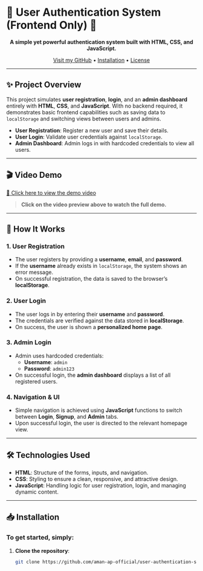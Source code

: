 # 🌟 User Authentication System (Frontend Only) 🌟

<p align="center">
  <strong>A simple yet powerful authentication system built with HTML, CSS, and JavaScript.</strong>
</p>

<p align="center">
  <a href="https://github.com/aman-ap-official" target="_blank">Visit my GitHub</a> • <a href="#installation">Installation</a> • <a href="#license">License</a>
</p>

---

## ✨ Project Overview

This project simulates **user registration**, **login**, and an **admin dashboard** entirely with **HTML**, **CSS**, and **JavaScript**. With no backend required, it demonstrates basic frontend capabilities such as saving data to `localStorage` and switching views between users and admins.

- **User Registration**: Register a new user and save their details.
- **User Login**: Validate user credentials against `localStorage`.
- **Admin Dashboard**: Admin logs in with hardcoded credentials to view all users.

---

## 🎬 Video Demo

[🎥 Click here to view the demo video](https://github.com/user-attachments/assets/d23d3b0b-b817-439a-b222-9a49f5dc5079)


> **Click on the video preview above to watch the full demo.**

---

## 🔧 How It Works

### 1. **User Registration**

- The user registers by providing a **username**, **email**, and **password**.
- If the **username** already exists in `localStorage`, the system shows an error message.
- On successful registration, the data is saved to the browser’s **localStorage**.

### 2. **User Login**

- The user logs in by entering their **username** and **password**.
- The credentials are verified against the data stored in **localStorage**.
- On success, the user is shown a **personalized home page**.

### 3. **Admin Login**

- Admin uses hardcoded credentials:
  - **Username**: `admin`
  - **Password**: `admin123`
- On successful login, the **admin dashboard** displays a list of all registered users.

### 4. **Navigation & UI**

- Simple navigation is achieved using **JavaScript** functions to switch between **Login**, **Signup**, and **Admin** tabs.
- Upon successful login, the user is directed to the relevant homepage view.

---

## 🛠️ Technologies Used

- **HTML**: Structure of the forms, inputs, and navigation.
- **CSS**: Styling to ensure a clean, responsive, and attractive design.
- **JavaScript**: Handling logic for user registration, login, and managing dynamic content.

---

## 📥 Installation

### To get started, simply:

1. **Clone the repository**:
   ```bash
   git clone https://github.com/aman-ap-official/user-authentication-system.git
